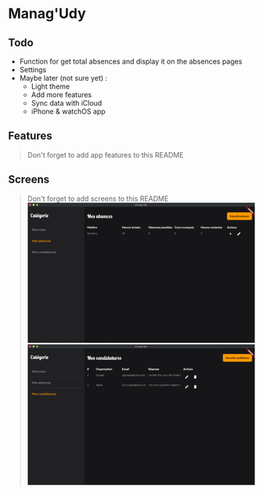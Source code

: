 # Manag'Udy

## Todo
- Function for get total absences and display it on the absences pages
- Settings
- Maybe later (not sure yet) :
    - Light theme
    - Add more features
    - Sync data with iCloud
    - iPhone & watchOS app

## Features
> Don't forget to add app features to this README

## Screens
> Don't forget to add screens to this README
![Absences](screens/absences.png)
![Applying](screens/candidates.png)

